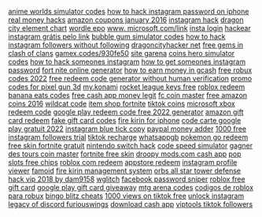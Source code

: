 <a href="https://lookerstudio.google.com/reporting/f0d24565-4b7f-4918-96ce-3fed1dd6b66a/page/DjD">anime worlds simulator codes</a>
<a href="https://lookerstudio.google.com/reporting/b1f6d838-7f53-4b95-aca2-3f631c5ec075/page/DjD">how to hack instagram password on iphone</a>
<a href="https://lookerstudio.google.com/reporting/7af8cf35-0eec-40ba-b160-e95af68c2544/page/mLT9C">real money hacks</a>
<a href="https://lookerstudio.google.com/reporting/24a1cccb-0a3d-4807-852d-b822003f9dc9/page/DjD">amazon coupons january 2016</a>
<a href="https://lookerstudio.google.com/reporting/bbe4b1fc-925f-4bc2-a191-cb0c19a4b159/page/DjD">instagram hack</a>
<a href="https://lookerstudio.google.com/reporting/ee43ce3f-de50-4e21-9cb7-d87ac0f13b7c/page/DjD">dragon city element chart</a>
<a href="https://lookerstudio.google.com/reporting/5808836f-7853-4bb2-bcad-ab228de2d1b3/page/xYR9C">wordle epo</a>
<a href="https://lookerstudio.google.com/reporting/3f474c0e-d62a-42df-87dd-b88593f58ef5/page/DjD">www. microsoft.com/link</a>
<a href="https://lookerstudio.google.com/reporting/a956f757-94ad-47fc-a060-eb2b6cfab0de/page/DjD">insta login</a>
<a href="https://lookerstudio.google.com/reporting/588f2fab-5ccf-4152-812b-936352813bac/page/DjD">hackear instagram grátis pelo link</a>
<a href="https://lookerstudio.google.com/reporting/956f4e74-cf2e-46f2-8238-e48e89ed014b/page/DjD">bubble gum simulator codes</a>
<a href="https://lookerstudio.google.com/reporting/fd305b2c-000c-4e63-abb0-9d49b193544d/page/DjD">how to hack instagram followers without following</a>
<a href="https://lookerstudio.google.com/s/k1RiE02VV0k">dragoncityhacker net</a>
<a href="https://lookerstudio.google.com/reporting/44e03a60-2ff8-4e9c-b3c4-73d5997242e6/page/DjD">free gems in clash of clans</a>
<a href="https://lookerstudio.google.com/s/sed0_GJU2Cc">gamex.codes/930fe50</a>
<a href="https://lookerstudio.google.com/reporting/4faab503-dd3f-440f-9969-602c5811fc2b/page/DjD">site garena</a>
<a href="https://lookerstudio.google.com/reporting/e8d4c6ca-8f45-474d-a903-25b751dbec18/page/DjD">coins hero simulator codes</a>
<a href="https://lookerstudio.google.com/reporting/2a82d8fc-6d71-484f-a8b2-6b9dddb76999/page/DjD">how to hack someones instagram</a>
<a href="https://lookerstudio.google.com/reporting/c00f20f1-f5b7-420f-a64a-9b544c77681a/page/DjD">how to get someones instagram password</a>
<a href="https://lookerstudio.google.com/reporting/e38b6cf1-219a-42fd-b080-960f890a9cd9/page/DjD">fort nite online generator</a>
<a href="https://lookerstudio.google.com/reporting/84aa2c18-c1ff-4474-9e55-005f6e1f8b11/page/DjD">how to earn money in gcash</a>
<a href="https://lookerstudio.google.com/reporting/798fce84-d001-470f-bc11-34c0b61d1ae6/page/DjD">free robux codes 2022</a>
<a href="https://lookerstudio.google.com/s/kf_Eb7CVUEE">free redeem code generator without human verification</a>
<a href="https://lookerstudio.google.com/reporting/03dd9238-aeb6-4134-8b73-3430dabefe15/page/bTgDD">promo codes for pixel gun 3d</a>
<a href="https://lookerstudio.google.com/reporting/033b2be4-830f-4e84-b1a2-91795cbfdee6?s=l8cAhE0pXg8">my.konami</a>
<a href="https://lookerstudio.google.com/reporting/8a1f18dc-da7f-476e-8ac5-e98d7b8f43df/page/DjD">rocket league keys free</a>
<a href="https://lookerstudio.google.com/reporting/c8004b6b-6584-4032-aa45-817e0978963f/page/DjD">roblox redeem</a>
<a href="https://lookerstudio.google.com/reporting/3462261a-b932-481d-a0a2-7c2f7c69cedc/page/DjD">banana eats codes</a>
<a href="https://lookerstudio.google.com/reporting/16ade7ae-be05-4f59-8b25-16b97a72402a/page/DjD">free cash app money legit</a>
<a href="https://lookerstudio.google.com/reporting/ff47c17b-dbe2-4019-a98d-bd7f14de14da/page/DjD">fc coin master</a>
<a href="https://lookerstudio.google.com/reporting/888d7fff-71f8-4695-a966-8751aaf222bf/page/DjD">free amazon coins 2016</a>
<a href="https://lookerstudio.google.com/u/0/reporting/8111ed4e-698a-42c1-8cf5-6e0833a55c5d/page/DjD">wildcat code</a>
<a href="https://lookerstudio.google.com/reporting/3ab52923-3161-4835-899a-162bb9e720dc/page/DjD">item shop fortnite</a>
<a href="https://lookerstudio.google.com/s/oZudjA77ofU">tiktok coins</a>
<a href="https://lookerstudio.google.com/reporting/4c8ae399-5880-4287-9d31-2fb455632c92/page/DjD">microsoft xbox redeem code</a>
<a href="https://lookerstudio.google.com/reporting/4afb73f2-056c-45ac-9d1f-c441fec41d70">google play redeem code free 2022 generator</a>
<a href="https://lookerstudio.google.com/reporting/e5a9f5ab-4912-489f-ade1-4de7a856687a/page/DjD">amazon gift card redeem</a>
<a href="https://lookerstudio.google.com/reporting/889291ff-d7ac-45c0-a137-5144dd28ba9a/page/DjD">fake gift card codes</a>
<a href="https://lookerstudio.google.com/reporting/32bf438b-ecae-415d-9552-424d2247990d/page/DjD">fire kirin for iphone</a>
<a href="https://lookerstudio.google.com/reporting/211a60d7-e2ca-4424-8411-018f3c981e77/page/DjD">code carte google play gratuit 2022</a>
<a href="https://lookerstudio.google.com/reporting/505dace4-b4cf-4ffe-b94e-4f3329bcc349/page/DjD">instagram blue tick copy</a>
<a href="https://lookerstudio.google.com/s/i0j-cFWRGG0">paypal money adder</a>
<a href="https://lookerstudio.google.com/s/undXp2kTkCQ">1000 free instagram followers trial</a>
<a href="https://lookerstudio.google.com/reporting/b30fc540-6f14-406b-9c47-f95676f84f3b/page/OD2AD">tiktok recharge</a>
<a href="https://lookerstudio.google.com/reporting/add6d901-831c-4985-a458-f1894d09e98c/page/DjD">whatsappgb</a>
<a href="https://lookerstudio.google.com/reporting/acb19438-5d70-4347-80fa-85c827555cbd/page/YuS9C">pokemon go redeem</a>
<a href="https://lookerstudio.google.com/reporting/b844b644-63eb-45b4-847d-b7a2a16d106a/page/DjD">free skin fortnite gratuit</a>
<a href="https://lookerstudio.google.com/reporting/2216b981-8aac-4837-bb6d-85970a0a4740/page/DjD">nintendo switch hack</a>
<a href="https://lookerstudio.google.com/reporting/6ef7e2ce-ff7c-4dd3-9eee-25a4f8b6cf8f/page/DjD">code speed simulator</a>
<a href="https://lookerstudio.google.com/reporting/771e5979-cc09-43d3-bc7b-d1c0377f82de/page/DjD">gagner des tours coin master</a>
<a href="https://lookerstudio.google.com/reporting/927122fb-bfdd-443c-bbf1-aa8c02307c97/page/DjD">fortnite free skin</a>
<a href="https://lookerstudio.google.com/reporting/a1a1d89b-3613-44cb-8ce3-62f627b388bf/page/DjD">droopy mods.com cash app</a>
<a href="https://lookerstudio.google.com/reporting/c069d45d-5de0-4d52-b7e1-ccab71f5a301/page/DjD">pop slots free chips</a>
<a href="https://lookerstudio.google.com/reporting/304c8ca3-6840-48bd-929a-c5f834f19632/page/DjD">roblox com redeem</a>
<a href="https://lookerstudio.google.com/reporting/cfd8f938-9c2a-48fa-b52c-106d5fb20133/page/DjD">appstore redeem</a>
<a href="https://lookerstudio.google.com/u/0/reporting/e4d3da3f-8dfe-461b-8b8e-3d9a196e787b/page/DjD">instagram profile viewer</a>
<a href="https://lookerstudio.google.com/s/i8guUnCI5po">famoid</a>
<a href="https://lookerstudio.google.com/reporting/423d281a-0531-4811-a20a-5de4b7e2e720/page/DjD">fire kirin management system</a>
<a href="https://lookerstudio.google.com/reporting/011e4bd9-6398-41e7-9f0f-60bf71d8dace/page/DjD">orbs all star tower defense</a>
<a href="https://lookerstudio.google.com/reporting/a6b8422b-b041-42c0-bb8a-02a674382fb1/page/DjD">hack vip 2018 by dam9158</a>
<a href="https://lookerstudio.google.com/reporting/321ef793-dce6-4139-9149-0ec32272a27e?s=k78nnZ5UF1Q">wglitch</a>
<a href="https://lookerstudio.google.com/reporting/dc2c820a-4693-4a58-a998-596a9feff48a/page/DjD">facebook password sniper</a>
<a href="https://lookerstudio.google.com/reporting/b473adcb-c40a-4ea8-9604-74d0a6eee244/page/PKW9C">roblox free gift card</a>
<a href="https://lookerstudio.google.com/reporting/b4e159e4-7e66-44e4-b215-f819d0c06187/page/DjD">google play gift card giveaway</a>
<a href="https://lookerstudio.google.com/reporting/a8afedbb-4fe5-4376-8457-9d740fc0f0a5/page/DjD">mtg arena codes</a>
<a href="https://lookerstudio.google.com/reporting/0aebc8f5-43c1-4be8-9052-034932015da4/page/DjD">codigos de roblox para robux</a>
<a href="https://lookerstudio.google.com/reporting/ff7813cb-3fb3-4111-ab96-1be48b7c2db1/page/DjD">bingo blitz cheats</a>
<a href="https://lookerstudio.google.com/reporting/4f17c3b6-f075-400c-a68f-95b399531f23/page/DjD">1000 views on tiktok free</a>
<a href="https://lookerstudio.google.com/s/t2fYLAz7Ofs">unlock instagram</a>
<a href="https://lookerstudio.google.com/s/qYwDCoE0JC8">legacy of discord furiouswings</a>
<a href="https://lookerstudio.google.com/reporting/0956642e-ee9e-4082-aee5-b52c7e8d3376?s=jV1qJpi_buI">download cash app</a>
<a href="https://lookerstudio.google.com/reporting/bced6387-4fa9-4f0a-a012-e7ae01590f64/page/DjD">viptools tiktok followers</a>

